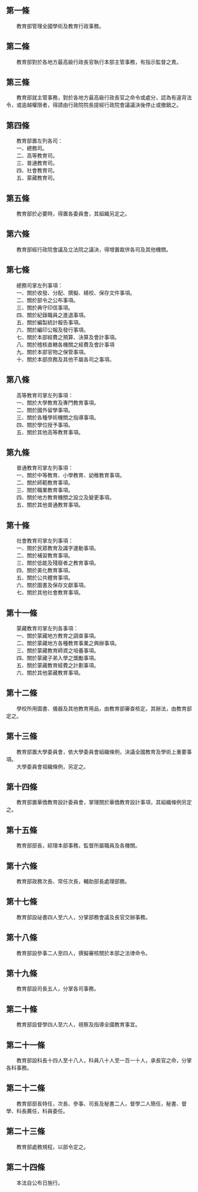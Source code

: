第一條 
-------
　　教育部管理全國學術及教育行政事務。  


第二條 
-------
　　教育部對於各地方最高級行政長官執行本部主管事務，有指示監督之責。  


第三條 
-------
　　教育部就主管事務，對於各地方最高級行政長官之命令或處分，認為有違背法令，或逾越權限者，得請由行政院院長提經行政院會議議決後停止或撤銷之。  


第四條 
-------
　　教育部置左列各司：  
　　一、總務司。  
　　二、高等教育司。  
　　三、普通教育司。  
　　四、社會教育司。  
　　五、蒙藏教育司。  


第五條 
-------
　　教育部於必要時，得置各委員會，其組織另定之。  


第六條 
-------
　　教育部經行政院會議及立法院之議決，得增置裁併各司及其他機關。  


第七條 
-------
　　總務司掌左列事項：  
　　一、關於收發、分配、撰擬、繕校、保存文件事項。  
　　二、關於部令之公布事項。  
　　三、關於典守印信事項。  
　　四、關於紀錄職員之進退事項。  
　　五、關於編製統計報告事項。  
　　六、關於編印公報及發行事項。  
　　七、關於本部經費之預算、決算及會計事項。  
　　八、關於稽核直轄各機關之經費及會計事項  
　　九、關於本部官物之保管事項。  
　　十、關於本部庶務及其他不屬各司之事項。  


第八條 
-------
　　高等教育司掌左列事項：  
　　一、關於大學教育及專門教育事項。  
　　二、關於國外留學事項。  
　　三、關於各種學術機關之指導事項。  
　　四、關於學位授予事項。  
　　五、關於其他高等教育事項。  


第九條 
-------
　　普通教育司掌左列事項：  
　　一、關於中等教育、小學教育、幼稚教育事項。  
　　二、關於師範教育事項。  
　　三、關於職業教育事項。  
　　四、關於地方教育機關之設立及變更事項。  
　　五、關於其他普通教育事項。  


第十條 
-------
　　社會教育司掌左列事項：  
　　一、關於民眾教育及識字運動事項。  
　　二、關於補習教育事項。  
　　三、關於低能及殘廢者之教育事項。  
　　四、關於美化教育事項。  
　　五、關於公共體育事項。  
　　六、關於圖書及保存文獻事項。  
　　七、關於其他社會教育事項。  


第十一條 
---------
　　蒙藏教育司掌左列各事項：  
　　一、關於蒙藏地方教育之調查事項。  
　　二、關於蒙藏地方各種教育事業之興辦事項。  
　　三、關於蒙藏教育師資之培養事項。  
　　四、關於蒙藏子弟入學之獎勵事項。  
　　五、關於蒙藏教育經費之計劃事項。  
　　六、關於其他蒙藏教育事項。  


第十二條 
---------
　　學校所用圖書、儀器及其他教育用品，由教育部審查核定。其辦法，由教育部定之。  


第十三條 
---------
　　教育部置大學委員會，依大學委員會組織條例，決議全國教育及學術上重要事項。  
　　大學委員會祖織條例，另定之。  


第十四條 
---------
　　教育部置華僑教育設計委員會，掌理關於華僑教育設計事項，其組織條例另定之。  


第十五條 
---------
　　教育部部長，綜理本部事務，監督所屬職員及各機關。  


第十六條 
---------
　　教育部政務次長、常任次長，輔助部長處理部務。  


第十七條 
---------
　　教育部設祕書四人至六人，分掌部務會議及長官交辦事務。  


第十八條 
---------
　　教育部設參事二人至四人，撰擬審核關於本部之法律命令。  


第十九條 
---------
　　教育部設司長五人，分掌各司事務。  


第二十條 
---------
　　教育部設督學四人至六人，視察及指導全國教育事宜。  


第二十一條 
-----------
　　教育部設科長十四人至十八人，科員八十人至一百一十人，承長官之命，分掌各科事務。  


第二十二條 
-----------
　　教育部部長特任，次長、參事、司長及秘書二人，督學二人簡任，秘書、督學、科長薦任，科員委任。  


第二十三條 
-----------
　　教育部處務規程，以部令定之。  


第二十四條 
-----------
　　本法自公布日施行。